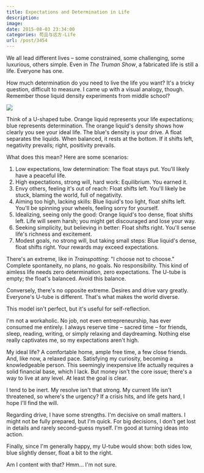 ```yaml
---
title: Expectations and Determination in Life
description:
image:
date: 2015-08-03 23:34:00
categories: 苟且与远方-Life
url: /post/3454
---
```


We all lead different lives – some constrained, some challenging, some luxurious, others simple. Even in *The Truman Show*, a fabricated life is still a life. Everyone has one.

How much determination do you need to live the life you want? It's a tricky question, difficult to measure. I came up with a visual analogy, though. Remember those liquid density experiments from middle school?

![](https://cdn.victor42.work/posts/2015-08/08-03/1.png)

Think of a U-shaped tube. Orange liquid represents your life expectations; blue represents determination. The orange liquid's density shows how clearly you see your ideal life. The blue's density is your drive. A float separates the liquids. When balanced, it rests at the bottom. If it shifts left, negativity prevails; right, positivity prevails.

What does this mean? Here are some scenarios:

1.  Low expectations, low determination: The float stays put. You'll likely have a peaceful life.
2.  High expectations, strong will, hard work: Equilibrium. You earned it.
3.  Envy others, feeling it's out of reach: Float shifts left. You'll likely be stuck, blaming the world, full of negativity.
4.  Aiming too high, lacking skills: Blue liquid's too light, float shifts left. You'll be spinning your wheels, feeling sorry for yourself.
5.  Idealizing, seeing only the good: Orange liquid's too dense, float shifts left. Life will seem harsh; you might get discouraged and lose your way.
6.  Seeking simplicity, but believing in better: Float shifts right. You'll sense life's richness and excitement.
7.  Modest goals, no strong will, but taking small steps: Blue liquid's dense, float shifts right. Your rewards may exceed expectations.

There's an extreme, like in *Trainspotting*: "I choose not to choose." Complete spontaneity, no plans, no goals. No responsibility. This kind of aimless life needs zero determination, zero expectations. The U-tube is empty; the float's balanced. Avoid this balance.

Conversely, there's no opposite extreme. Desires and drive vary greatly. Everyone's U-tube is different. That's what makes the world diverse.

This model isn't perfect, but it's useful for self-reflection.

I'm not a workaholic. No job, not even entrepreneurship, has ever consumed me entirely. I always reserve time – sacred time – for friends, sleep, reading, writing, or simply relaxing and daydreaming. Nothing else really captivates me, so my expectations aren't high.

My ideal life? A comfortable home, ample free time, a few close friends. And, like now, a relaxed pace. Satisfying my curiosity, becoming a knowledgeable person. This seemingly inexpensive life actually requires a solid financial base, which I lack. But money isn't the core issue; there's a way to live at any level. At least the goal is clear.

I tend to be inert. My resolve isn't that strong. My current life isn't threatened, so where's the urgency? If a crisis hits, and life gets hard, I hope I'll find the will.

Regarding drive, I have some strengths. I'm decisive on small matters. I might not be fully prepared, but I'm quick. For big decisions, I don't get lost in details and rarely second-guess myself. I'm good at turning ideas into action.

Finally, since I'm generally happy, my U-tube would show: both sides low, blue slightly denser, float a bit to the right.

Am I content with that? Hmm... I'm not sure.